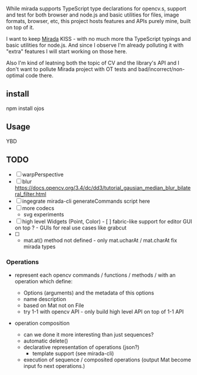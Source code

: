 While mirada supports TypeScript type declarations for opencv.s, support and test for both browser and node.js and basic utilities for files, image formats, browser, etc, this project hosts features and APIs purely mine, built on top of it. 

I want to keep [Mirada](https://github.com/cancerberoSgx/mirada) KISS - with no much more tha TypeScript typings and basic utilities for node.js. And since I observe I'm already polluting it with "extra" features I will start working on those here. 

Also I'm kind of leatning both the topic of CV and the library's API and I don't want to pollute Mirada project with OT tests and bad/incorrect/non-optimal code there. 

## install

npm install ojos

## Usage

YBD

## TODO
- [ ] warpPerspective
- [ ] blur https://docs.opencv.org/3.4/dc/dd3/tutorial_gausian_median_blur_bilateral_filter.html
- [ ] ingegrate mirada-cli generateCommands script here
- [ ] more codecs 
  - svg experiments
- [ ] high level Widgets (Point, Color)
      - [ ] fabric-like support for editor GUI  on top ? 
      - GUIs for real use cases like grabcut
- [ ] - mat.at() method not defined - only mat.ucharAt  / mat.charAt fix mirada types

### Operations

 * represent each opencv commands / functions / methods  / with an operation which define:
    * Options (arguments) and the metadata of this options
    * name description
    * based on Mat not on File
    * try 1-1 with opencv API - only build high level API on top of 1-1 API

 * operation composition
   * can we done it more interesting than just sequences?
   * automatic delete()
   * declarative representation of operations (json?)
     * template support (see mirada-cli)
   * execution of sequence / composited operations (output Mat become input fo next operations.)
   